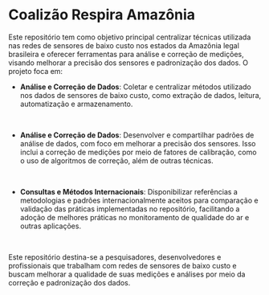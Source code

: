 # Coalizão Respira Amazônia 
Este repositório tem como objetivo principal centralizar técnicas utilizada nas redes de sensores de baixo custo nos estados da Amazônia legal brasileira e oferecer ferramentas para análise e correção de medições, visando melhorar a precisão dos sensores e padronização dos dados. O projeto foca em:
<br>

-   **Análise e Correção de Dados**: Coletar e centralizar métodos utilizado nos dados de sensores de baixo custo, como extração de dados, leitura, automatização e armazenamento.
<br>

- 	**Análise e Correção de Dados**: Desenvolver e compartilhar padrões de análise de dados, com foco em melhorar a precisão dos sensores. Isso inclui a correção de medições por meio de fatores de calibração, como o uso de algoritmos de correção, além de outras técnicas.
<br>

- 	**Consultas e Métodos Internacionais**: Disponibilizar referências a metodologias e padrões internacionalmente aceitos para comparação e validação das práticas implementadas no repositório, facilitando a adoção de melhores práticas no monitoramento de qualidade do ar e outras aplicações.
<br>

Este repositório destina-se a pesquisadores, desenvolvedores e profissionais que trabalham com redes de sensores de baixo custo e buscam melhorar a qualidade de suas medições e análises por meio da correção e padronização dos dados.

